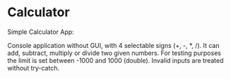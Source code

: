 # Calculator

Simple Calculator App:

Console application without GUI, with 4 selectable signs (+, -, *, /).
It can add, subtract, multiply or divide two given numbers. For testing purposes the limit is set between -1000 and 1000 (double).
Invalid inputs are treated without try-catch.
